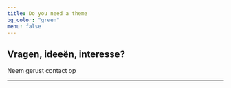 ```yaml
---
title: Do you need a theme
bg_color: "green"
menu: false
---
```


## Vragen, ideeën, interesse?

Neem gerust contact op
___

